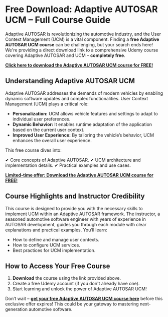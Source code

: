# Free Download: Adaptive AUTOSAR UCM – Full Course Guide

Adaptive AUTOSAR is revolutionizing the automotive industry, and the User Context Management (UCM) is a vital component. Finding a **free Adaptive AUTOSAR UCM course** can be challenging, but your search ends here! We're providing a direct download link to a comprehensive Udemy course covering Adaptive AUTOSAR and UCM – **completely free**.

[**Click here to download the Adaptive AUTOSAR UCM course for FREE!**](https://udemywork.com/adaptive-autosar-ucm)

## Understanding Adaptive AUTOSAR UCM

Adaptive AUTOSAR addresses the demands of modern vehicles by enabling dynamic software updates and complex functionalities. User Context Management (UCM) plays a critical role:

*   **Personalization:** UCM allows vehicle features and settings to adapt to individual user preferences.
*   **Dynamic Behavior:** It enables runtime adaptation of the application based on the current user context.
*   **Improved User Experience:** By tailoring the vehicle’s behavior, UCM enhances the overall user experience.

This free course dives into:

✔ Core concepts of Adaptive AUTOSAR.
✔ UCM architecture and implementation details.
✔ Practical examples and use cases.

[**Limited-time offer: Download the Adaptive AUTOSAR UCM course for FREE!**](https://udemywork.com/adaptive-autosar-ucm)

## Course Highlights and Instructor Credibility

This course is designed to provide you with the necessary skills to implement UCM within an Adaptive AUTOSAR framework. The instructor, a seasoned automotive software engineer with years of experience in AUTOSAR development, guides you through each module with clear explanations and practical examples. You’ll learn:

*   How to define and manage user contexts.
*   How to configure UCM services.
*   Best practices for UCM implementation.

## How to Access Your Free Course

1.  **Download** the course using the link provided above.
2.  Create a free Udemy account (if you don't already have one).
3.  Start learning and unlock the power of Adaptive AUTOSAR UCM!

Don’t wait – **[get your free Adaptive AUTOSAR UCM course here](https://udemywork.com/adaptive-autosar-ucm)** before this exclusive offer expires! This could be your gateway to mastering next-generation automotive software.
